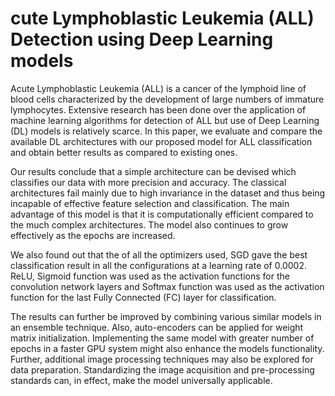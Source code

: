 # cute Lymphoblastic Leukemia (ALL) Detection using Deep Learning models

Acute Lymphoblastic Leukemia (ALL) is a cancer of the lymphoid
line of blood cells characterized by the development of large numbers of immature lymphocytes. Extensive research has been done over the application of machine learning algorithms for detection of ALL but use of Deep Learning (DL) models is relatively scarce. In this paper, we evaluate and compare the available DL architectures with our proposed model for ALL classification and obtain better results as compared to existing ones.

Our results conclude that a simple architecture can be devised which classifies our data with more precision and accuracy. The classical architectures fail mainly due to high invariance in the dataset and thus being incapable of effective feature selection and classification. The main advantage of this model is that it is computationally efficient compared to the much complex architectures. The model also continues to grow effectively as the epochs are increased.

We also found out that the of all the optimizers used, SGD gave the best classification result in all the configurations at a learning rate of 0.0002. ReLU, Sigmoid function was used as the activation functions for the convolution network layers and Softmax function was used as the activation function for the last Fully Connected (FC) layer for classification.

The results can further be improved by combining various similar models in an ensemble technique. Also, auto-encoders can be applied for weight matrix initialization. Implementing the same model with greater number of epochs in a faster GPU system might also enhance the models functionality. Further, additional image processing techniques may also be explored for data preparation. Standardizing the image acquisition and pre-processing standards can, in effect, make the model universally applicable.
